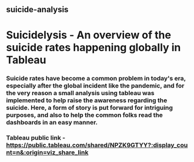 ## suicide-analysis
# Suicidelysis - An overview of the suicide rates happening globally in Tableau

### Suicide rates have become a common problem in today's era, especially after the global incident like the pandemic, and for the very reason a small analysis using tableau was implemented to help raise the awareness regarding the suicide. Here, a form of story is put forward for intriguing purposes, and also to help the common folks read the dashboards in an easy manner. 

### Tableau public link - https://public.tableau.com/shared/NPZK9GTYY?:display_count=n&:origin=viz_share_link
